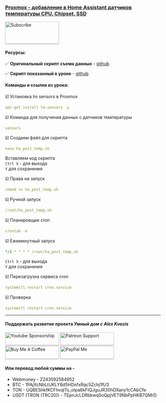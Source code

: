 ### [Proxmox - добавление в Home Assistant датчиков температуры CPU, Chipset, SSD]( )

<a href="https://www.youtube.com/channel/UCcq9onYHbs6go3kDpfBoqhg?sub_confirmation=1" target="_blank"><img src="https://raw.githubusercontent.com/kvazis/training/master/lessons/img/subscribe.png" alt="Subscribe" style="height: 71px !important;width: 174px !important;box-shadow: 0px 3px 2px 0px rgba(190, 190, 190, 0.5) !important;-webkit-box-shadow: 0px 3px 2px 0px rgba(190, 190, 190, 0.5) !important;" ></a>


#### Ресурсы:    

:white_check_mark: **Оригинальный скрипт съема данных** - [github](https://gist.github.com/dmslabsbr/08970d068e2e021312055e7560bcac9a)    

:white_check_mark: **Скрипт показанный в уроке** - [github]( )    

#### Команды и ссылки из урока:  


:ballot_box_with_check: Установка lm sensors в Proxmox    
```yaml
apt-get install lm-sensors -y
```
:ballot_box_with_check: Команда для получения данных с датчиков температуры    
```yaml
sensors
```

:ballot_box_with_check: Создаем файл для скрипта    
```yaml
nano ha_post_temp.sh
```
Вставляем код скрипта    
`Ctrl X` - для выхода    
`Y` для сохранения    

:ballot_box_with_check: Права на запуск    
```yaml
chmod +x ha_post_temp.sh
```

:ballot_box_with_check: Ручной запуск    
```yaml
/root/ha_post_temp.sh
```

:ballot_box_with_check: Планировщик cron    
```yaml
crontab -e
```

:ballot_box_with_check: Ежеминутный запуск    
```yaml
*/1 * * * * /root/ha_post_temp.sh
```
`Ctrl X` - для выхода    
`Y` для сохранения    

:ballot_box_with_check: Перезагрузка сервиса cron    
```yaml
systemctl restart cron.service
```

:ballot_box_with_check: Проверка    
```yaml
systemctl restart cron.service
```
____
#### Поддержать развитие проекта *Умный дом с Alex Kvazis*    
<a href="https://www.youtube.com/channel/UCcq9onYHbs6go3kDpfBoqhg/join" target="_blank"><img src="https://raw.githubusercontent.com/kvazis/training/master/lessons/img/youtube.png" alt="Youtube Sponsorship" style="height: 41px !important;width: 174px !important;box-shadow: 0px 3px 2px 0px rgba(190, 190, 190, 0.5) !important;-webkit-box-shadow: 0px 3px 2px 0px rgba(190, 190, 190, 0.5) !important;" ></a>
<a href="https://www.patreon.com/alex_kvazis" target="_blank"><img src="https://raw.githubusercontent.com/kvazis/training/master/lessons/img/patreon-button.png" alt="Patreon Support" style="height: 41px !important;width: 174px !important;box-shadow: 0px 3px 2px 0px rgba(190, 190, 190, 0.5) !important;-webkit-box-shadow: 0px 3px 2px 0px rgba(190, 190, 190, 0.5) !important;" ></a>
<a href="https://www.buymeacoffee.com/greatkvazis" target="_blank"><img src="https://raw.githubusercontent.com/kvazis/training/master/lessons/img/buymeacoffee.png" alt="Buy Me A Coffee" style="height: 41px !important;width: 174px !important;box-shadow: 0px 3px 2px 0px rgba(190, 190, 190, 0.5) !important;-webkit-box-shadow: 0px 3px 2px 0px rgba(190, 190, 190, 0.5) !important;" ></a>
<a href="https://www.paypal.com/paypalme/greatkvazis" target="_blank"><img src="https://raw.githubusercontent.com/kvazis/training/master/lessons/img/paypal.png" alt="PayPal Me" style="height: 41px !important;width: 174px !important;box-shadow: 0px 3px 2px 0px rgba(190, 190, 190, 0.5) !important;-webkit-box-shadow: 0px 3px 2px 0px rgba(190, 190, 190, 0.5) !important;" ></a>

#### Или перевод любой суммы на -     
* Webmoney - Z243592584952
* BTC - 1PAjXcNbLtUKLY8d5HDnfxRqc5Zchj1fU3    
* TON - UQBEShkfKCFhvqlTs_oIpa6kFIQJguJR30hDXany1cCAbCfe    
* USDT (TRON (TRC20)) - TEpnJcLDRbkwq5oQpjVET9NbPpHKB7QMrD    